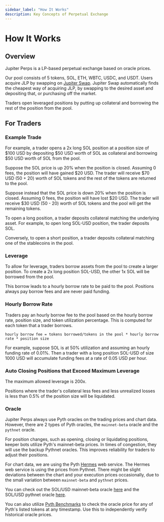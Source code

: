 ```yaml
---
sidebar_label: "How It Works"
description: Key Concepts of Perpetual Exchange
---
```


# How It Works

## Overview

Jupiter Perps is a LP-based perpetual exchange based on oracle prices.

Our pool consists of 5 tokens, SOL, ETH, WBTC, USDC, and USDT. Users acquire JLP by swapping on [Jupiter Swap](https://jup.ag/swap/USDC-JLP). Jupiter Swap automatically finds the cheapest way of acquiring JLP, by swapping to the desired asset and depositing that, or purchasing off the market.

Traders open leveraged positions by putting up collateral and borrowing
the rest of the position from the pool.

## For Traders

### Example Trade

For example, a trader opens a 2x long SOL position at a position size of $100
USD by depositing $50 USD worth of SOL as collateral and borrowing $50 USD
worth of SOL from the pool.

Suppose the SOL price is up 20% when the position is closed. Assuming 0 fees,
the position will have gained $20 USD. The trader will receive $70 USD (50 + 20)
worth of SOL tokens and the rest of the tokens are returned to the pool.

Suppose instead that the SOL price is down 20% when the position is closed.
Assuming 0 fees, the position will have lost $20 USD. The trader will receive
$30 USD (50 - 20) worth of SOL tokens and the pool will get the remaining
tokens.

To open a long position, a trader deposits collateral matching the underlying
asset. For example, to open long SOL-USD position, the trader deposits SOL.

Conversely, to open a short position, a trader deposits collateral matching one
of the stablecoins in the pool.

### Leverage

To allow for leverage, traders borrow assets from the pool to create a
larger position. To create a 2x long position SOL-USD, the other 1x SOL will be
borrowed from the pool.

This borrow leads to a hourly borrow rate to be paid to the pool. Positions always pay borrow fees and are never paid funding.

### Hourly Borrow Rate

Traders pay an hourly borrow fee to the pool based on the hourly borrow rate, position size, and
token utilization percentage. This is computed for each token that a trader borrows.

`hourly borrow fee = tokens borrowed/tokens in the pool * hourly borrow rate * position size`

For example, suppose SOL is at 50% utilization and assuming an hourly funding
rate of 0.01%. Then a trader with a long position SOL-USD of size 1000 USD will
accumulate funding fees at a rate of 0.05 USD per hour.

### Auto Closing Positions that Exceed Maximum Leverage

The maximum allowed leverage is 200x.

Positions where the trader's collateral less fees and less unrealized losses is less than 0.5% of the position size will be liquidated.

### Oracle

Jupiter Perps always use Pyth oracles on the trading prices and chart data. However, there are 2 types of Pyth oracles, the `mainnet-beta` oracle and the `pythnet` oracle.

For position changes, such as opening, closing or liquidating positions, keeper bots utilize Pyth's mainnet-beta prices. In times of congestion, they will use the backup Pythnet oracles. This improves reliability for traders to adjust their positions.

For chart data, we are using the Pyth [Hermes](https://docs.pyth.network/price-feeds/pythnet-price-feeds/hermes) web service. The Hermes web service is using the prices from Pythnet. There might be slight deviations between the chart and your execution prices occasionally, due to the small variation between `mainnet-beta` and `pythnet` prices.

You can check out the SOL/USD mainnet-beta oracle [here](https://pyth.network/price-feeds/crypto-sol-usd?cluster=solana-mainnet-beta) and the SOL/USD pythnet oracle [here](https://pyth.network/price-feeds/crypto-sol-usd?cluster=pythnet).

You can also utilize [Pyth Benchmarks](https://pyth.network/benchmarks) to check the oracle price for any of Pyth's listed tokens at any timestamp. Use this to independently verify historical oracle prices.
